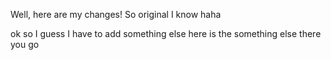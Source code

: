 Well, here are my changes! So original I know haha

ok so I guess I have to add something else
here is the something else
there you go

